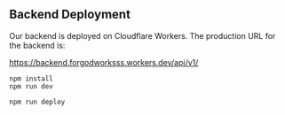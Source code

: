 ## Backend Deployment

Our backend is deployed on Cloudflare Workers. The production URL for the backend is:

https://backend.forgodworksss.workers.dev/api/v1/

```
npm install
npm run dev
```

```
npm run deploy
```
